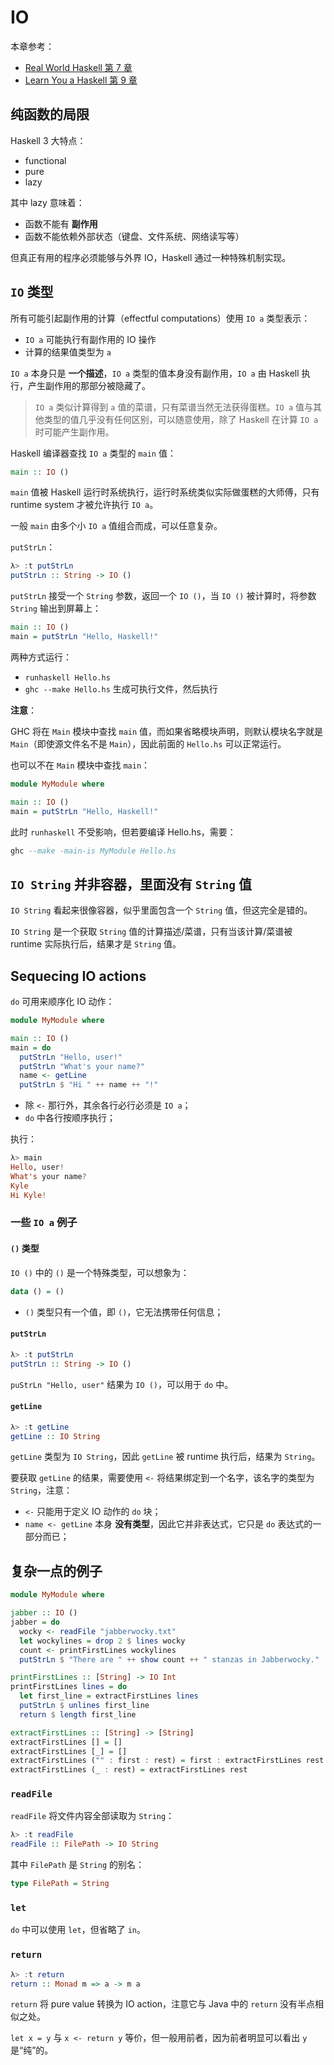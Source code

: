 # IO

本章参考：

* [Real World Haskell 第 7 章](http://book.realworldhaskell.org/read/io.html)
* [Learn You a Haskell 第 9 章](http://learnyouahaskell.com/input-and-output)

## 纯函数的局限

Haskell 3 大特点：

* functional
* pure
* lazy

其中 lazy 意味着：

* 函数不能有 **副作用**
* 函数不能依赖外部状态（键盘、文件系统、网络读写等）

但真正有用的程序必须能够与外界 IO，Haskell 通过一种特殊机制实现。

## `IO` 类型

所有可能引起副作用的计算（effectful computations）使用 `IO a` 类型表示：

* `IO a` 可能执行有副作用的 IO 操作
* 计算的结果值类型为 `a`

`IO a` 本身只是 **一个描述**，`IO a` 类型的值本身没有副作用，`IO a` 由 Haskell 执行，产生副作用的那部分被隐藏了。

>`IO a` 类似计算得到 `a` 值的菜谱，只有菜谱当然无法获得蛋糕。`IO a` 值与其他类型的值几乎没有任何区别，可以随意使用，除了 Haskell 在计算 `IO a` 时可能产生副作用。

Haskell 编译器查找 `IO a` 类型的 `main` 值：

```Haskell
main :: IO ()
```

`main` 值被 Haskell 运行时系统执行，运行时系统类似实际做蛋糕的大师傅，只有 runtime system 才被允许执行 `IO a`。

一般 `main` 由多个小 `IO a` 值组合而成，可以任意复杂。

`putStrLn`：

```Haskell
λ> :t putStrLn
putStrLn :: String -> IO ()
```

`putStrLn` 接受一个 `String` 参数，返回一个 `IO ()`，当 `IO ()` 被计算时，将参数 `String` 输出到屏幕上：

```Haskell
main :: IO ()
main = putStrLn "Hello, Haskell!"
```

两种方式运行：

* `runhaskell Hello.hs`
* `ghc --make Hello.hs` 生成可执行文件，然后执行

**注意**：

GHC 将在 `Main` 模块中查找 `main` 值，而如果省略模块声明，则默认模块名字就是 `Main`（即使源文件名不是 `Main`），因此前面的 `Hello.hs` 可以正常运行。

也可以不在 `Main` 模块中查找 `main`：

```Haskell
module MyModule where

main :: IO ()
main = putStrLn "Hello, Haskell!"
```

此时 `runhaskell` 不受影响，但若要编译 Hello.hs，需要：

```Haskell
ghc --make -main-is MyModule Hello.hs
```

## `IO String` 并非容器，里面没有 `String` 值

`IO String` 看起来很像容器，似乎里面包含一个 `String` 值，但这完全是错的。

`IO String` 是一个获取 `String` 值的计算描述/菜谱，只有当该计算/菜谱被 runtime 实际执行后，结果才是 `String` 值。

## Sequecing IO actions

`do` 可用来顺序化 IO 动作：

```Haskell
module MyModule where

main :: IO ()
main = do
  putStrLn "Hello, user!"
  putStrLn "What's your name?"
  name <- getLine
  putStrLn $ "Hi " ++ name ++ "!"
```

* 除 `<-` 那行外，其余各行必行必须是 `IO a`；
* `do` 中各行按顺序执行；

执行：

```Haskell
λ> main
Hello, user!
What's your name?
Kyle
Hi Kyle!
```

### 一些 `IO a` 例子

#### `()` 类型

`IO ()` 中的 `()` 是一个特殊类型，可以想象为：

```Haskell
data () = ()
```

* `()` 类型只有一个值，即 `()`，它无法携带任何信息；

#### `putStrLn`

```Haskell
λ> :t putStrLn
putStrLn :: String -> IO ()
```

`puStrLn "Hello, user"` 结果为 `IO ()`，可以用于 `do` 中。

#### `getLine`

```Haskell
λ> :t getLine
getLine :: IO String
```

`getLine` 类型为 `IO String`，因此 `getLine` 被 runtime 执行后，结果为 `String`。

要获取 `getLine` 的结果，需要使用 `<-` 将结果绑定到一个名字，该名字的类型为 `String`，注意：

* `<-` 只能用于定义 IO 动作的 `do` 块；
* `name <- getLine` 本身 **没有类型**，因此它并非表达式，它只是 `do` 表达式的一部分而已；

## 复杂一点的例子

```Haskell
module MyModule where

jabber :: IO ()
jabber = do
  wocky <- readFile "jabberwocky.txt"
  let wockylines = drop 2 $ lines wocky
  count <- printFirstLines wockylines
  putStrLn $ "There are " ++ show count ++ " stanzas in Jabberwocky."

printFirstLines :: [String] -> IO Int
printFirstLines lines = do
  let first_line = extractFirstLines lines
  putStrLn $ unlines first_line
  return $ length first_line

extractFirstLines :: [String] -> [String]
extractFirstLines [] = []
extractFirstLines [_] = []
extractFirstLines ("" : first : rest) = first : extractFirstLines rest
extractFirstLines (_ : rest) = extractFirstLines rest
```

### `readFile`

`readFile` 将文件内容全部读取为 `String`：

```Haskell
λ> :t readFile
readFile :: FilePath -> IO String
```

其中 `FilePath` 是 `String` 的别名：

```Haskell
type FilePath = String
```

### `let`

`do` 中可以使用 `let`，但省略了 `in`。

### `return`

```Haskell
λ> :t return
return :: Monad m => a -> m a
```

`return` 将 pure value 转换为 IO action，注意它与 Java 中的 `return` 没有半点相似之处。

`let x = y` 与 `x <- return y` 等价，但一般用前者，因为前者明显可以看出 `y` 是“纯”的。

